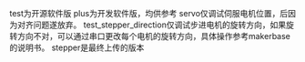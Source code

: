 test为开源软件版
plus为开发软件版，均供参考
servo仅调试伺服电机位置，后因为对齐问题遂放弃。
test_stepper_direction仅调试步进电机的旋转方向，如果旋转方向不对，可以通过串口更改每个电机的旋转方向，具体操作参考makerbase的说明书。
stepper是最终上传的版本